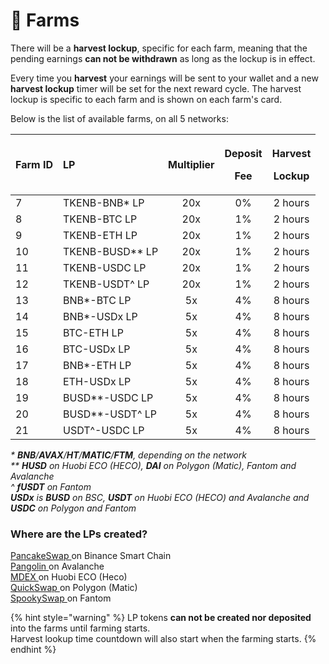 # 🚜 Farms

There will be a **harvest lockup**, specific for each farm, meaning that the pending earnings **can not be withdrawn** as long as the lockup is in effect.

Every time you **harvest** your earnings will be sent to your wallet and a new **harvest lockup** timer will be set for the next reward cycle. The harvest lockup is specific to each farm and is shown on each farm's card.

Below is the list of available farms, on all 5 networks:

<table>
  <thead>
    <tr>
      <th style="text-align:left">Farm ID</th>
      <th style="text-align:left">LP</th>
      <th style="text-align:center">Multiplier</th>
      <th style="text-align:center">
        <p>Deposit</p>
        <p>Fee</p>
      </th>
      <th style="text-align:center">
        <p>Harvest</p>
        <p>Lockup</p>
      </th>
    </tr>
  </thead>
  <tbody>
    <tr>
      <td style="text-align:left">7</td>
      <td style="text-align:left">TKENB-BNB* LP</td>
      <td style="text-align:center">20x</td>
      <td style="text-align:center">0%</td>
      <td style="text-align:center">2 hours</td>
    </tr>
    <tr>
      <td style="text-align:left">8</td>
      <td style="text-align:left">TKENB-BTC LP</td>
      <td style="text-align:center">20x</td>
      <td style="text-align:center">1%</td>
      <td style="text-align:center">2 hours</td>
    </tr>
    <tr>
      <td style="text-align:left">9</td>
      <td style="text-align:left">TKENB-ETH LP</td>
      <td style="text-align:center">20x</td>
      <td style="text-align:center">1%</td>
      <td style="text-align:center">2 hours</td>
    </tr>
    <tr>
      <td style="text-align:left">10</td>
      <td style="text-align:left">TKENB-BUSD** LP</td>
      <td style="text-align:center">20x</td>
      <td style="text-align:center">1%</td>
      <td style="text-align:center">2 hours</td>
    </tr>
    <tr>
      <td style="text-align:left">11</td>
      <td style="text-align:left">TKENB-USDC LP</td>
      <td style="text-align:center">20x</td>
      <td style="text-align:center">1%</td>
      <td style="text-align:center">2 hours</td>
    </tr>
    <tr>
      <td style="text-align:left">12</td>
      <td style="text-align:left">TKENB-USDT^ LP</td>
      <td style="text-align:center">20x</td>
      <td style="text-align:center">1%</td>
      <td style="text-align:center">2 hours</td>
    </tr>
    <tr>
      <td style="text-align:left">13</td>
      <td style="text-align:left">BNB*-BTC LP</td>
      <td style="text-align:center">5x</td>
      <td style="text-align:center">4%</td>
      <td style="text-align:center">8 hours</td>
    </tr>
    <tr>
      <td style="text-align:left">14</td>
      <td style="text-align:left">BNB*-USDx LP</td>
      <td style="text-align:center">5x</td>
      <td style="text-align:center">4%</td>
      <td style="text-align:center">8 hours</td>
    </tr>
    <tr>
      <td style="text-align:left">15</td>
      <td style="text-align:left">BTC-ETH LP</td>
      <td style="text-align:center">5x</td>
      <td style="text-align:center">4%</td>
      <td style="text-align:center">8 hours</td>
    </tr>
    <tr>
      <td style="text-align:left">16</td>
      <td style="text-align:left">BTC-USDx LP</td>
      <td style="text-align:center">5x</td>
      <td style="text-align:center">4%</td>
      <td style="text-align:center">8 hours</td>
    </tr>
    <tr>
      <td style="text-align:left">17</td>
      <td style="text-align:left">BNB*-ETH LP</td>
      <td style="text-align:center">5x</td>
      <td style="text-align:center">4%</td>
      <td style="text-align:center">8 hours</td>
    </tr>
    <tr>
      <td style="text-align:left">18</td>
      <td style="text-align:left">ETH-USDx LP</td>
      <td style="text-align:center">5x</td>
      <td style="text-align:center">4%</td>
      <td style="text-align:center">8 hours</td>
    </tr>
    <tr>
      <td style="text-align:left">19</td>
      <td style="text-align:left">BUSD**-USDC LP</td>
      <td style="text-align:center">5x</td>
      <td style="text-align:center">4%</td>
      <td style="text-align:center">8 hours</td>
    </tr>
    <tr>
      <td style="text-align:left">20</td>
      <td style="text-align:left">BUSD**-USDT^ LP</td>
      <td style="text-align:center">5x</td>
      <td style="text-align:center">4%</td>
      <td style="text-align:center">8 hours</td>
    </tr>
    <tr>
      <td style="text-align:left">21</td>
      <td style="text-align:left">USDT^-USDC LP</td>
      <td style="text-align:center">5x</td>
      <td style="text-align:center">4%</td>
      <td style="text-align:center">8 hours</td>
    </tr>
  </tbody>
</table>

_\* **BNB**/**AVAX**/**HT**/**MATIC**/**FTM**, depending on the network  
\*\* **HUSD** on Huobi ECO \(HECO\), **DAI** on Polygon \(Matic\), Fantom and Avalanche  
^ **fUSDT** on Fantom  
**USDx** is **BUSD** on BSC, **USDT** on Huobi ECO \(HECO\) and Avalanche and **USDC** on Polygon and Fantom_

### Where are the LPs created?

[PancakeSwap ](https://pancakeswap.finance/add/BNB/0xc979E70611D997Aa109528c6A9aa73D82Eaa2881)on Binance Smart Chain  
[Pangolin ](https://app.pangolin.exchange/#/add/AVAX/0xc979E70611D997Aa109528c6A9aa73D82Eaa2881)on Avalanche  
[MDEX ](https://ht.mdex.com/#/add/HT/0xc979E70611D997Aa109528c6A9aa73D82Eaa2881)on Huobi ECO \(Heco\)  
[QuickSwap ](https://quickswap.exchange/#/add/ETH/0xc979E70611D997Aa109528c6A9aa73D82Eaa2881)on Polygon \(Matic\)  
[SpookySwap ](https://spookyswap.finance/add/ETH/0xc979E70611D997Aa109528c6A9aa73D82Eaa2881)on Fantom

{% hint style="warning" %}
LP tokens **can not be created nor deposited** into the farms until farming starts.   
Harvest lookup time countdown will also start when the farming starts.
{% endhint %}

